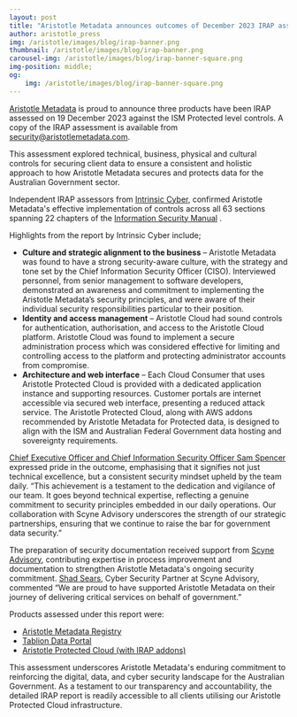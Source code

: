 ```yaml
---
layout: post
title: "Aristotle Metadata announces outcomes of December 2023 IRAP assessment"
author: aristotle_press
img: /aristotle/images/blog/irap-banner.png
thumbnail: /aristotle/images/blog/irap-banner.png
carousel-img: /aristotle/images/blog/irap-banner-square.png
img-position: middle;
og:
    img: /aristotle/images/blog/irap-banner-square.png
---
```


[Aristotle Metadata](https://www.aristotlemetadata.com/) is proud to announce three products have been IRAP assessed on 19 December 2023 against the ISM Protected level controls. A copy of the IRAP assessment is available from security@aristotlemetadata.com.

This assessment explored technical, business, physical and cultural controls for securing client data to ensure a consistent and holistic approach to how Aristotle Metadata secures and protects data for the Australian Government sector.

Independent IRAP assessors from [Intrinsic Cyber](https://www.intrinsiccyber.com/), confirmed Aristotle Metadata's effective implementation of controls across all 63 sections spanning 22 chapters of the [Information Security Manual](https://www.cyber.gov.au/resources-business-and-government/essential-cyber-security/ism) .

Highlights from the report by Intrinsic Cyber include;

* **Culture and strategic alignment to the business** – Aristotle Metadata was found to have a strong security-aware culture, with the strategy and tone set by the Chief Information Security Officer (CISO). Interviewed personnel, from senior management to software developers, demonstrated an awareness and commitment to implementing the Aristotle Metadata’s security principles, and were aware of their individual security responsibilities particular to their position.
* **Identity and access management** – Aristotle Cloud had sound controls for authentication, authorisation, and access to the Aristotle Cloud platform. Aristotle Cloud was found to implement a secure administration process which was considered effective for limiting and controlling access to the platform and protecting administrator accounts from compromise.
* **Architecture and web interface** – Each Cloud Consumer that uses Aristotle Protected Cloud is provided with a dedicated application instance and supporting resources. Customer portals are internet accessible via secured web interface, presenting a reduced attack service. The Aristotle Protected Cloud, along with AWS addons recommended by Aristotle Metadata for Protected data, is designed to align with the ISM and Australian Federal Government data hosting and sovereignty requirements.

[Chief Executive Officer and Chief Information Security Officer Sam Spencer](https://www.linkedin.com/in/legostormtroopr/) expressed pride in the outcome, emphasising that it signifies not just technical excellence, but a consistent security mindset upheld by the team daily. “This achievement is a testament to the dedication and vigilance of our team. It goes beyond technical expertise, reflecting a genuine commitment to security principles embedded in our daily operations. Our collaboration with Scyne Advisory underscores the strength of our strategic partnerships, ensuring that we continue to raise the bar for government data security.”

The preparation of security documentation received support from [Scyne Advisory](https://www.scyne.com.au/), contributing expertise in process improvement and documentation to strengthen Aristotle Metadata's ongoing security commitment. [Shad Sears](https://www.linkedin.com/in/shadsears/), Cyber Security Partner at Scyne Advisory, commented “We are proud to have supported Aristotle Metadata on their journey of delivering critical services on behalf of government.”

Products assessed under this report were:

* [Aristotle Metadata Registry](https://www.aristotlemetadata.com/products/aristotle-metadata-registry/)
* [Tablion Data Portal](https://www.aristotlemetadata.com/products/tablion-data-portal/)
* [Aristotle Protected Cloud (with IRAP addons)](https://www.aristotlemetadata.com/products/aristotle-cloud-hosting/)

This assessment underscores Aristotle Metadata's enduring commitment to reinforcing the digital, data, and cyber security landscape for the Australian Government. As a testament to our transparency and accountability, the detailed IRAP report is readily accessible to all clients utilising our Aristotle Protected Cloud infrastructure.

